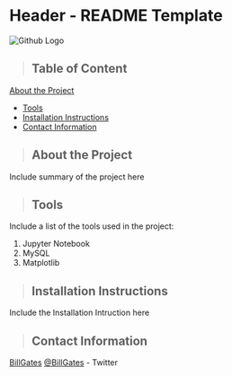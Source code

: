 # Header - README Template
![Github Logo](https://github.githubassets.com/images/modules/logos_page/Octocat.png "Github logo - markdown")
>## Table of Content
 [About the Project](#about_the_project)
* [Tools](#tools)
* [Installation Instructions](#installation_instructions)
* [Contact Information](#contact)
<a class="anchor" id="about_the_project"></a>
>## About the Project 
Include summary of the project here
<a class="anchor" id="tools"></a>
>## Tools
Include a list of the tools used in the project:
1. Jupyter Notebook
2. MySQL
3. Matplotlib
<a class="anchor" id="installation_instructions"></a>
>## Installation Instructions
Include the Installation Intruction here
<a class="anchor" id="contact"></a>
>## Contact Information
[BillGates](https://www.linkedin.com/in/williamhgates/detail/recent-activity/posts/)
[@BillGates](https://twitter.com/BillGates) - Twitter




